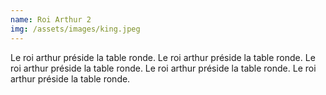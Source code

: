 ```yaml
---
name: Roi Arthur 2
img: /assets/images/king.jpeg
---
```

Le roi arthur préside la table ronde. 
Le roi arthur préside la table ronde.
Le roi arthur préside la table ronde.
Le roi arthur préside la table ronde.
Le roi arthur préside la table ronde.